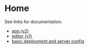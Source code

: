 # Home

See links for documentation:

* [app (v2)](app-v2/README.md)
* [editor (v1)](editor-v1/README.md)
* [basic deployment and server config](deployment.md)

